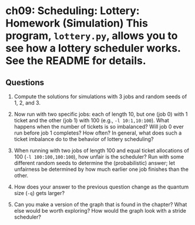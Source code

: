 # ch09: Scheduling: Lottery: Homework (Simulation) This program, `lottery.py`, allows you to see how a lottery scheduler works. See the README for details.

## Questions

1. Compute the solutions for simulations with 3 jobs and random seeds of 1, 2, and 3.

2. Now run with two specific jobs: each of length 10, but one (job 0) with 1 ticket and the other (job 1) with 100 (e.g., `-l 10:1,10:100`). What happens when the number of tickets is so imbalanced? Will job 0 ever run before job 1 completes? How often? In general, what does such a ticket imbalance do to the behavior of lottery scheduling?

3. When running with two jobs of length 100 and equal ticket allocations of 100 (`-l 100:100,100:100`), how unfair is the scheduler? Run with some different random seeds to determine the (probabilistic) answer; let unfairness be determined by how much earlier one job finishes than the other.

4. How does your answer to the previous question change as the quantum size (`-q`) gets larger?

5. Can you make a version of the graph that is found in the chapter? What else would be worth exploring? How would the graph look with a stride scheduler?
